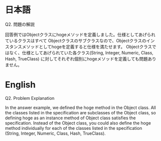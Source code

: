 # 日本語

Q2. 問題の解説

回答例ではObjectクラスにhogeメソッドを定義しました。仕様としてあげられているクラスはすべて
Objectクラスのサブクラスなので、Objectクラスのインスタンスメソッドとしてhogeを定義すると仕様を満たせます。
Objectクラスではなく、仕様としてあげられていた各クラス(String, Integer, Numeric, Class, Hash, TrueClass)
に対してそれぞれ個別にhogeメソッドを定義しても問題ありません。

# English

Q2. Problem Explanation

In the answer example, we defined the hoge method in the Object class. All the classes listed in the specification are subclasses of the Object class, so defining hoge as an instance method of Object class satisfies the specification.
Instead of the Object class, you could also define the hoge method individually for each of the classes listed in the specification (String, Integer, Numeric, Class, Hash, TrueClass).
